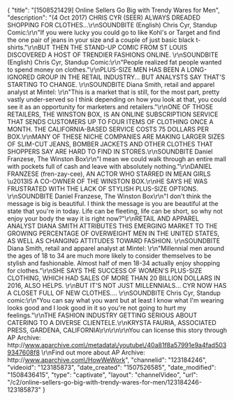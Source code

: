 {
    "title": "[1508521429] Online Sellers Go Big with Trendy Wares for Men",
    "description": "(4 Oct 2017) CHRIS CYR (SEER) ALWAYS DREADED SHOPPING FOR CLOTHES...\r\nSOUNDBITE (English) Chris Cyr, Standup Comic:\r\n\"If you were lucky you could go to like Kohl's or Target and find the one pair of jeans in your size and a couple of just basic black t-shirts.\"\r\nBUT THEN THE STAND-UP COMIC FROM ST LOUIS DISCOVERED A HOST OF TRENDIER FASHIONS ONLINE. \r\nSOUNDBITE (English) Chris Cyr, Standup Comic:\r\n\"People realized fat people wanted to spend money on clothes.\"\r\nPLUS-SIZE MEN HAS BEEN A LONG-IGNORED GROUP IN THE RETAIL INDUSTRY... BUT ANALYSTS SAY THAT'S STARTING TO CHANGE. \r\nSOUNDBITE Diana Smith, retail and apparel analyst at Mintel: \r\n\"This is a market that is still, for the most part, pretty vastly under-served so I think depending on how you look at that, you could see it as an opportunity for marketers and retailers.\"\r\nONE OF THOSE RETAILERS, THE WINSTON BOX,  IS AN ONLINE SUBSCRIPTION SERVICE THAT SENDS CUSTOMERS UP TO FOUR ITEMS OF CLOTHING ONCE A  MONTH. THE CALIFORNIA-BASED SERVICE COSTS 75 DOLLARS PER BOX.\r\nMANY OF THESE NICHE COMPANIES ARE MAKING LARGER SIZES OF SLIM-CUT JEANS, BOMBER JACKETS AND OTHER CLOTHES THAT SHOPPERS SAY ARE HARD TO FIND IN STORES.\r\nSOUNDBITE Daniel Franzese, The Winston Box\r\n\"I mean we could walk through an entire mall with pockets full of cash and leave with absolutely nothing.\"\r\nDANIEL FRANZESE (fren-zay-cee), AN ACTOR WHO STARRED IN MEAN GIRLS \u2013IS A CO-OWNER OF THE WINSTON BOX.\r\nHE SAYS HE WAS FRUSTRATED WITH THE LACK OF STYLISH PLUS-SIZE OPTIONS. \r\nSOUNDBITE Daniel Franzese, The Winston Box\r\n\"I don't think the message is big is beautiful. I think the message is you are beautiful at the state that you're in today. Life can be fleeting, life can be short, so why not enjoy your body the way it is right now?\"\r\nRETAIL AND APPAREL ANALYST DIANA SMITH ATTRIBUTES THIS EMERGING MARKET TO THE GROWING PERCENTAGE OF OVERWEIGHT MEN IN THE UNITED STATES, AS WELL AS CHANGING ATTITUDES TOWARD FASHION. \r\nSOUNDBITE Diana Smith, retail and apparel analyst at Mintel: \r\n\"Millennial men around the ages of 18 to 34 are much more likely to consider themselves to be stylish and fashionable. Almost half of men 18-34 actually enjoy shopping for clothes.\"\r\nSHE SAYS THE SUCCESS OF WOMEN'S PLUS-SIZE CLOTHING, WHICH HAD SALES OF MORE THAN 20 BILLION DOLLARS IN 2016, ALSO HELPS. \r\nBUT IT'S NOT JUST MILLENNIALS... CYR NOW HAS A CLOSET FULL OF NEW CLOTHES.... \r\nSOUNDBITE Chris Cyr, Standup comic:\r\n\"You can say what you want but at least I know what I'm wearing looks good and I look good in it so you're not going to hurt my feelings.\"\r\nTHE FASHION INDUSTRY GETTING SERIOUS ABOUT CATERING TO A DIVERSE CLIENTELE.\r\nKRYSTA FAURIA, ASSOCIATED PRESS, GARDENA, CALIFORNIA\r\n\r\n\r\nYou can license this story through AP Archive: http:\/\/www.aparchive.com\/metadata\/youtube\/40a81f8a57991e9a4fad5039347608f8 \r\nFind out more about AP Archive: http:\/\/www.aparchive.com\/HowWeWork",
    "channelid": "123184246",
    "videoid": "123185873",
    "date_created": "1507526585",
    "date_modified": "1508436415",
    "type": "captivate",
    "layout": "channelVideo",
    "url": "\/c2\/online-sellers-go-big-with-trendy-wares-for-men\/123184246-123185873"
}